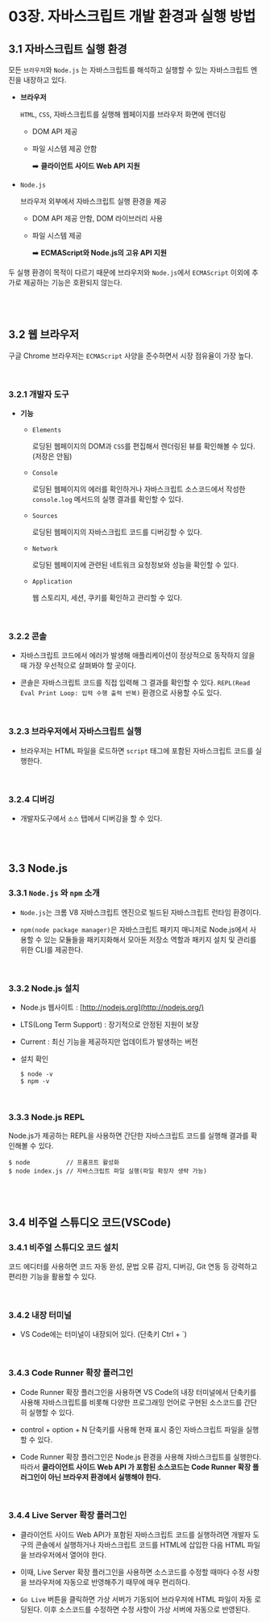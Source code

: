 # 03장. 자바스크립트 개발 환경과 실행 방법
## 3.1 자바스크립트 실행 환경

모든 `브라우저`와 `Node.js` 는 자바스크립트를 해석하고 실행할 수 있는 자바스크립트 엔진을 내장하고 있다.

- **브라우저**
    
    `HTML`, `CSS`, 자바스크립트를 실행해 웹페이지를 브라우저 화면에 렌더링
    
    - DOM API 제공
    - 파일 시스템 제공 안함
        
        ➡️ **클라이언트 사이드 Web API 지원**
        
- `Node.js`
    
    브라우저 외부에서 자바스크립트 실행 환경을 제공
    
    - DOM API 제공 안함, DOM 라이브러리 사용
    - 파일 시스템 제공
        
        ➡️ **ECMAScript와 Node.js의 고유 API 지원**
        

두 실행 환경이 목적이 다르기 때문에 브라우저와 `Node.js`에서 `ECMAScript` 이외에 추가로 제공하는 기능은 호환되지 않는다.

<br>
<br>

## 3.2 웹 브라우저

구글 Chrome 브라우저는 `ECMAScript` 사양을 준수하면서 시장 점유율이 가장 높다.

<br>


### 3.2.1 개발자 도구

- **기능**
    - `Elements`
        
        로딩된 웹페이지의 DOM과 `CSS`를 편집해서 렌더링된 뷰를 확인해볼 수 있다. (저장은 안됨)
        
    - `Console`
        
        로딩된 웹페이지의 에러를 확인하거나 자바스크립트 소스코드에서 작성한 `console.log` 메서드의 실행 결과를 확인할 수 있다.
        
    - `Sources`
        
        로딩된 웹페이지의 자바스크립트 코드를 디버깅할 수 있다.
        
    - `Network`
        
        로딩된 웹페이지에 관련된 네트워크 요청정보와 성능을 확인할 수 있다.
        
    - `Application`
        
        웹 스토리지, 세션, 쿠키를 확인하고 관리할 수 있다.
        
<br>

### 3.2.2 콘솔

- 자바스크립트 코드에서 에러가 발생해 애플리케이션이 정상적으로 동작하지 않을 때 가장 우선적으로 살펴봐야 할 곳이다.

- 콘솔은 자바스크립트 코드를 직접 입력해 그 결과를 확인할 수 있다. `REPL(Read Eval Print Loop: 입력 수행 출력 반복)` 환경으로 사용할 수도 있다.

<br>


### 3.2.3 브라우저에서 자바스크립트 실행

- 브라우저는 HTML 파일을 로드하면 `script` 태그에 포함된 자바스크립트 코드를 실행한다.

<br>

### 3.2.4 디버깅

- 개발자도구에서 `소스` 탭에서 디버깅을 할 수 있다.

<br>
<br>

## 3.3 Node.js

### 3.3.1 `Node.js` 와 `npm` 소개

- `Node.js`는 크롬 V8 자바스크립트 엔진으로 빌드된 자바스크립트 런타임 환경이다.

- `npm(node package manager)`은 자바스크립트 패키지 매니저로 Node.js에서 사용할 수 있는 모듈들을 패키지화해서 모아둔 저장소 역할과 패키지 설치 및 관리를 위한 CLI를 제공한다.

<br>

### 3.3.2 Node.js 설치

- Node.js 웹사이트 : [http://nodejs.org](http://nodejs.org/)
- LTS(Long Term Support) : 장기적으로 안정된 지원이 보장
- Current : 최신 기능을 제공하지만 업데이트가 발생하는 버전
- 설치 확인
    
    ```
    $ node -v
    $ npm -v
    ```
<br>

### 3.3.3 Node.js REPL

Node.js가 제공하는 REPL을 사용하면 간단한 자바스크립트 코드를 실행해 결과를 확인해볼 수 있다.

```
$ node          // 프롬프트 활성화
$ node index.js // 자바스크립트 파일 실행(파일 확장자 생략 가능)
```
<br>
<br>

## 3.4 비주얼 스튜디오 코드(VSCode)

### 3.4.1 비주얼 스튜디오 코드 설치

코드 에디터를 사용하면 코드 자동 완성, 문법 오류 감지, 디버깅, Git 연동 등 강력하고 편리한 기능을 활용할 수 있다.

<br>

### 3.4.2 내장 터미널

- VS Code에는 터미널이 내장되어 있다. (단축키 Ctrl + `)

<br>

### 3.4.3 Code Runner 확장 플러그인

- Code Runner 확장 플러그인을 사용하면 VS Code의 내장 터미널에서 단축키를 사용해 자바스크립트를 비롯해 다양한 프로그래밍 언어로 구현된 소스코드를 간단히 실행할 수 있다.

- control + option + N 단축키를 사용해 현재 표시 중인 자바스크립트 파일을 실행할 수 있다.

- Code Runner 확장 플러그인은 Node.js 환경을 사용해 자바스크립트를 실행한다. 따라서 **클라이언트 사이드 Web API 가 포함된 소스코드는 Code Runner 확장 플러그인이 아닌 브라우저 환경에서 실행해야 한다.**

<br>

### 3.4.4 Live Server 확장 플러그인

- 클라이언트 사이드 Web API가 포함된 자바스크립트 코드를 실행하려면 개발자 도구의 콘솔에서 실행하거나 자바스크립트 코드를 HTML에 삽입한 다음 HTML 파일을 브라우저에서 열어야 한다.

- 이때, Live Server 확장 플러그인을 사용하면 소스코드를 수정할 때마다 수정 사항을 브라우저에 자동으로 반영해주기 때무에 매우 편리하다.

- `Go Live` 버튼을 클릭하면 가상 서버가 기동되어 브라우저에 HTML 파일이 자동 로딩된다. 이후 소스코드를 수정하면 수정 사항이 가상 서버에 자동으로 반영된다.